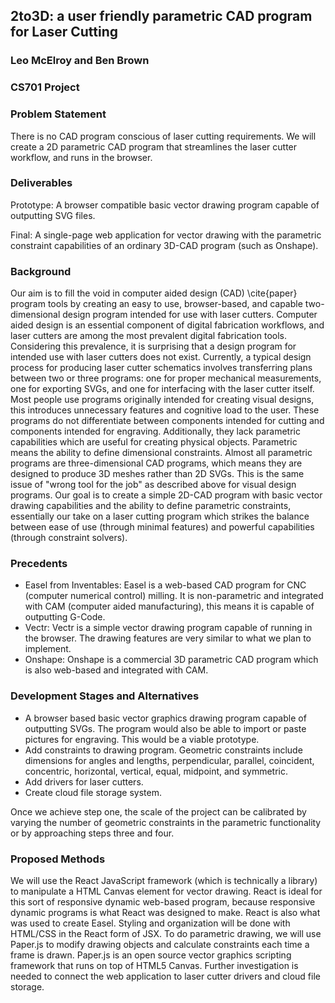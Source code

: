 ## 2to3D: a user friendly parametric CAD program for Laser Cutting
### Leo McElroy and Ben Brown
### CS701 Project

### Problem Statement

There is no CAD program conscious of laser cutting requirements. We will create a 2D parametric CAD program that streamlines the laser cutter workflow, and runs in the browser.

### Deliverables

Prototype: A browser compatible basic vector drawing program capable of outputting SVG files.

Final: A single-page web application for vector drawing with the parametric constraint capabilities of an ordinary 3D-CAD program (such as Onshape).

### Background
Our aim is to fill the void in computer aided design (CAD) \cite{paper} program tools by creating an easy to use, browser-based, and capable two-dimensional design program intended for use with laser cutters. Computer aided design is an essential component of digital fabrication workflows, and laser cutters are among the most prevalent digital fabrication tools. Considering this prevalence, it is surprising that a design program for intended use with laser cutters does not exist. Currently, a typical design process for producing laser cutter schematics involves transferring plans between two or three programs: one for proper mechanical measurements, one for exporting SVGs, and one for interfacing with the laser cutter itself. Most people use programs originally intended for creating visual designs, this introduces unnecessary features and cognitive load to the user. These programs do not differentiate between components intended for cutting and components intended for engraving. Additionally, they lack parametric capabilities which are useful for creating physical objects. Parametric means the ability to define dimensional constraints. Almost all parametric programs are three-dimensional CAD programs, which means they are designed to produce 3D meshes rather than 2D SVGs. This is the same issue of "wrong tool for the job" as described above for visual design programs. Our goal is to create a simple 2D-CAD program with basic vector drawing capabilities and the ability to define parametric constraints, essentially our take on a laser cutting program which strikes the balance between ease of use (through minimal features) and powerful capabilities (through constraint solvers).

### Precedents
+ Easel from Inventables: Easel is a web-based CAD program for CNC (computer numerical control) milling. It is non-parametric and integrated with CAM (computer aided manufacturing), this means it is capable of outputting G-Code.
+ Vectr: Vectr is a simple vector drawing program capable of running in the browser. The drawing features are very similar to what we plan to implement.
+ Onshape: Onshape is a commercial 3D parametric CAD program which is also web-based and integrated with CAM.

### Development Stages and Alternatives
+ A browser based basic vector graphics drawing program capable of outputting SVGs. The program would also be able to import or paste pictures for engraving. This would be a viable prototype.
+ Add constraints to drawing program. Geometric constraints include dimensions for angles and lengths, perpendicular, parallel, coincident, concentric, horizontal, vertical, equal, midpoint, and symmetric.
+ Add drivers for laser cutters.
+ Create cloud file storage system.

Once we achieve step one, the scale of the project can be calibrated by varying the number of geometric constraints in the parametric functionality or by approaching steps three and four.

### Proposed Methods
We will use the React JavaScript framework (which is technically a library) to manipulate a HTML Canvas element for vector drawing. React is ideal for this sort of responsive dynamic web-based program, because responsive dynamic programs is what React was designed to make. React is also what was used to create Easel. Styling and organization will be done with HTML/CSS in the React form of JSX. To do parametric drawing, we will use Paper.js to modify drawing objects and calculate constraints each time a frame is drawn. Paper.js is an open source vector graphics scripting framework that runs on top of HTML5 Canvas.
Further investigation is needed to connect the web application to laser cutter drivers and cloud file storage.

